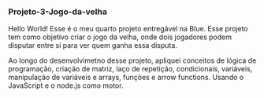 ### Projeto-3-Jogo-da-velha

Hello World! Esse é o meu quarto projeto entregável na Blue. Esse projeto tem como objetivo criar o jogo da velha, onde dois jogadores podem disputar entre si para ver quem ganha essa disputa.

Ao longo do desenvolvimetno desse projeto, apliquei conceitos de lógica de programação, criação de matriz, laço de repetição, condicionais, variáveis, manipulação de variáveis e arrays, funções e arrow functions. Usando o JavaScript e o node.js como motor.
